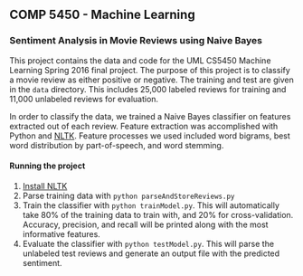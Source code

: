 ## COMP 5450 - Machine Learning

### Sentiment Analysis in Movie Reviews using Naive Bayes

This project contains the data and code for the UML CS5450 Machine Learning Spring 2016 final project. The purpose of this project is to classify a movie review as either positive or negative. The training and test are given in the `data` directory. This includes 25,000 labeled reviews for training and 11,000 unlabeled reviews for evaluation.

In order to classify the data, we trained a Naive Bayes classifier on features extracted out of each review. Feature extraction was accomplished with Python and [NLTK](http://www.nltk.org/). Feature processes we used included word bigrams, best word distribution by part-of-speech, and word stemming.

#### Running the project

1. [Install NLTK](http://www.nltk.org/install.html)
2. Parse training data with `python parseAndStoreReviews.py`
3. Train the classifier with `python trainModel.py`. This will automatically take 80% of the training data to train with, and 20% for cross-validation. Accuracy, precision, and recall will be printed along with the most informative features.
4. Evaluate the classifier with `python testModel.py`. This will parse the unlabeled test reviews and generate an output file with the predicted sentiment.
